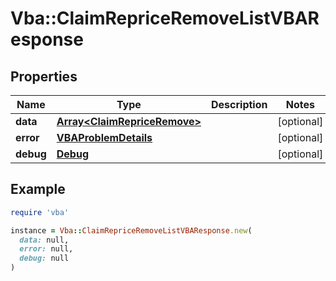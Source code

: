 # Vba::ClaimRepriceRemoveListVBAResponse

## Properties

| Name | Type | Description | Notes |
| ---- | ---- | ----------- | ----- |
| **data** | [**Array&lt;ClaimRepriceRemove&gt;**](ClaimRepriceRemove.md) |  | [optional] |
| **error** | [**VBAProblemDetails**](VBAProblemDetails.md) |  | [optional] |
| **debug** | [**Debug**](Debug.md) |  | [optional] |

## Example

```ruby
require 'vba'

instance = Vba::ClaimRepriceRemoveListVBAResponse.new(
  data: null,
  error: null,
  debug: null
)
```

